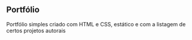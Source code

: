 ## Portfólio

<p> Portfólio simples criado com HTML e CSS, estático e com a listagem de certos projetos autorais</p>
